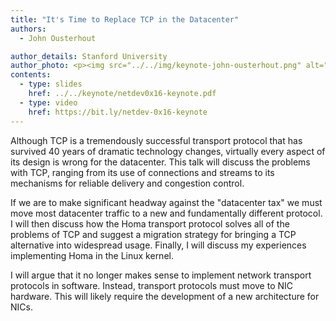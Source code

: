```yaml
---
title: "It's Time to Replace TCP in the Datacenter"
authors:
  - John Ousterhout

author_details: Stanford University
author_photo: <p><img src="../../img/keynote-john-ousterhout.png" alt="The keynote speaker John Ousterhout's face" /></p>
contents:
  - type: slides
    href: ../../keynote/netdev0x16-keynote.pdf
  - type: video
    href: https://bit.ly/netdev-0x16-keynote
---
```



Although TCP is a tremendously successful transport protocol that has survived 40 years of dramatic technology changes, virtually every aspect of its design is wrong for the datacenter. This talk will discuss the problems with TCP, ranging from its use of connections and streams to its mechanisms for reliable delivery and congestion control.

If we are to make significant headway against the "datacenter tax" we must move most datacenter traffic to a new and fundamentally different protocol. I will then discuss how the Homa transport protocol solves all of the problems of TCP and suggest a migration strategy for bringing a TCP alternative into widespread usage. Finally, I will discuss my experiences implementing Homa in the Linux kernel.

I will argue that it no longer makes sense to implement network transport protocols in software. Instead, transport protocols must move to NIC hardware. This will likely require the development of a new architecture for NICs.

